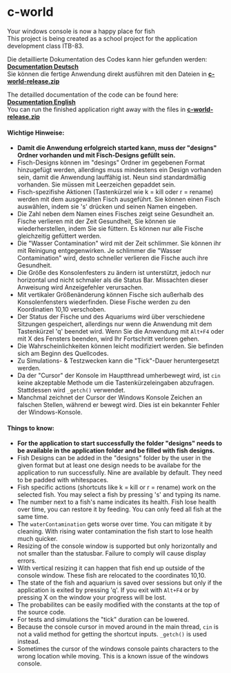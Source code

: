 # c-world
Your windows console is now a happy place for fish  
This project is being created as a school project for the application development class ITB-83.  

Die detaillierte Dokumentation des Codes kann hier gefunden werden: **[Documentation Deutsch](Dokumentation.md)**  
Sie können die fertige Anwendung direkt ausführen mit den Dateien in **[c-world-release.zip](c-world-release.zip)**   

The detailled documentation of the code can be found here: **[Documentation English](Documentation.md)**  
You can run the finished application right away with the files in **[c-world-release.zip](c-world-release.zip)**  

#### Wichtige Hinweise:
* **Damit die Anwendung erfolgreich started kann, muss der "designs" Ordner vorhanden und mit Fisch-Designs gefüllt sein.**
* Fisch-Designs können im "desings" Ordner im gegebenen Format hinzugefügt werden, allerdings muss mindestens ein Design vorhanden sein, damit die Anwendung lauffähig ist. Neun sind standardmäßig vorhanden. Sie müssen mit Leerzeichen gepaddet sein.
* Fisch-spezifishe Aktionen (Tastenkürzel wie k = kill oder r = rename) werden mit dem ausgewälten Fisch ausgeführt. Sie können einen Fisch auswählen, indem sie 's' drücken und seinen Namen eingeben.
* Die Zahl neben dem Namen eines Fisches zeigt seine Gesundheit an. Fische verlieren mit der Zeit Gesundheit, Sie können sie wiederherstellen, indem Sie sie füttern. Es können nur alle Fische gleichzeitig gefüttert werden.
* Die "Wasser Contamination" wird mit der Zeit schlimmer. Sie können ihr mit Reinigung entgegenwirken. Je schlimmer die "Wasser Contamination" wird, desto schneller verlieren die Fische auch ihre Gesundheit.
* Die Größe des Konsolenfesters zu ändern ist unterstützt, jedoch nur horizontal und nicht schmaler als die Status Bar. Missachten dieser Anweisung wird Anzeigefehler verursachen.
* Mit vertikaler Größenänderung können Fische sich außerhalb des Konsolenfensters wiederfinden. Diese Fische werden zu den Koordinatien 10,10 verschoben.
* Der Status der Fische und des Aquariums wird über verschiedene Sitzungen gespeichert, allerdings nur wenn die Anwendung mit dem Tastenkürzel 'q' beendet wird. Wenn Sie die Anwendung mit `Alt+F4` oder mit X des Fensters beenden, wird Ihr Fortschritt verloren gehen.
* Die Wahrscheinlichkeiten können leicht modifiziert werden. Sie befinden sich am Beginn des Quellcodes.
* Zu Simulations- & Testzwecken kann die "Tick"-Dauer heruntergesetzt werden.
* Da der "Cursor" der Konsole im Hauptthread umherbewegt wird, ist `cin` keine akzeptable Methode um die Tastenkürzeleingaben abzufragen. Stattdessen wird `_getch()` verwendet.
* Manchmal zeichnet der Cursor der Windows Konsole Zeichen an falschen Stellen, während er bewegt wird. Dies ist ein bekannter Fehler der Windows-Konsole.

#### Things to know:
* **For the application to start successfully the folder "designs" needs to be available in the application folder and be filled with fish designs.**
* Fish Designs can be added in the "designs" folder by the user in the given format but at least one design needs to be availabe for the application to run successfully. Nine are available by default. They need to be padded with whitespaces.
* Fish specific actions (shortcuts like k = kill or r = rename) work on the selected fish. You may select a fish by pressing 's' and typing its name.
* The number next to a fish's name indicates its health. Fish lose health over time, you can restore it by feeding. You can only feed all fish at the same time.
* The `waterContamination` gets worse over time. You can mitigate it by cleaning. With rising water contamination the fish start to lose health much quicker.
* Resizing of the console window is supported but only horizontally and not smaller than the statusbar. Failure to comply will cause display errors.
* With vertical resizing it can happen that fish end up outside of the console window. These fish are relocated to the coordinates  10,10.
* The state of the fish and aquarium is saved over sessions but only if the application is exited by pressing 'q'. If you exit with  `Alt+F4` or by pressing X on the window your progress will be lost.
* The probabilites can be easily modified with the constants at the top of the source code.
* For tests and simulations the "tick" duration can be lowered.
* Because the console cursor in moved around in the main thread, `cin` is not a valid method for getting the shortcut inputs. `_getch()` is used instead.
* Sometimes the cursor of the windows console paints characters to the wrong location while moving. This is a known issue of the windows console.
